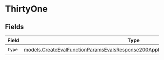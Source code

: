 # ThirtyOne


## Fields

| Field                                                                                                                                                                        | Type                                                                                                                                                                         | Required                                                                                                                                                                     | Description                                                                                                                                                                  |
| ---------------------------------------------------------------------------------------------------------------------------------------------------------------------------- | ---------------------------------------------------------------------------------------------------------------------------------------------------------------------------- | ---------------------------------------------------------------------------------------------------------------------------------------------------------------------------- | ---------------------------------------------------------------------------------------------------------------------------------------------------------------------------- |
| `type`                                                                                                                                                                       | [models.CreateEvalFunctionParamsEvalsResponse200ApplicationJSONResponseBody531Type](../models/createevalfunctionparamsevalsresponse200applicationjsonresponsebody531type.md) | :heavy_check_mark:                                                                                                                                                           | N/A                                                                                                                                                                          |